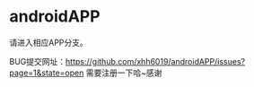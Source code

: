 androidAPP
==========

请进入相应APP分支。

BUG提交网址：https://github.com/xhh6019/androidAPP/issues?page=1&state=open
需要注册一下哈~感谢
